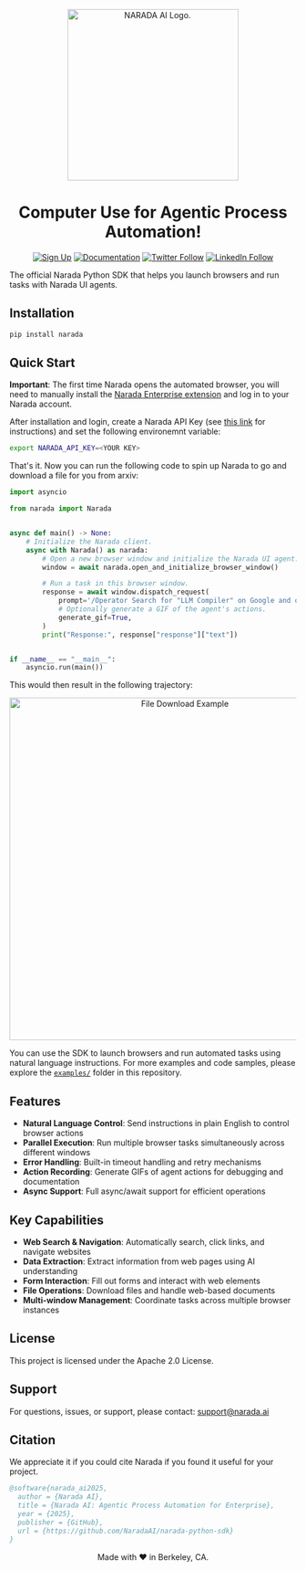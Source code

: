 <p align="center">
<picture>
  <source media="(prefers-color-scheme: dark)" srcset="./static/Narada-logo-dark.png">
  <source media="(prefers-color-scheme: light)" srcset="./static/Narada-logo.png">
  <img alt="NARADA AI Logo." src="./static/Narada-logo.png" width="300">
</picture>
</p>

<h1 align="center">Computer Use for Agentic Process Automation!</h1>

<p align="center">
  <a href="https://narada.ai"><img src="https://img.shields.io/badge/Sign%20Up-Cloud-blue?logo=cloud" alt="Sign Up"></a>
  <a href="https://docs.narada.ai"><img src="https://img.shields.io/badge/Documentation-Docs-blue?logo=gitbook" alt="Documentation"></a>
  <a href="https://x.com/intent/user?screen_name=Narada_AI"><img src="https://img.shields.io/badge/Follow-Twitter-1DA1F2?logo=twitter&logoColor=white" alt="Twitter Follow"></a>
  <a href="https://www.linkedin.com/company/97417492/"><img src="https://img.shields.io/badge/Follow-LinkedIn-0077B5?logo=linkedin&logoColor=white" alt="LinkedIn Follow"></a>
</p>

The official Narada Python SDK that helps you launch browsers and run tasks with Narada UI agents.

## Installation

```bash
pip install narada
```

## Quick Start

**Important**: The first time Narada opens the automated browser, you will need to manually install the [Narada Enterprise extension](https://chromewebstore.google.com/detail/enterprise-narada-ai-assi/bhioaidlggjdkheaajakomifblpjmokn) and log in to your Narada account.

After installation and login, create a Narada API Key (see [this link](https://docs.narada.ai/documentation/authentication#api-key) for instructions) and set the following environemnt variable:

```bash
export NARADA_API_KEY=<YOUR KEY>
```

That's it. Now you can run the following code to spin up Narada to go and download a file for you from arxiv:

```python
import asyncio

from narada import Narada


async def main() -> None:
    # Initialize the Narada client.
    async with Narada() as narada:
        # Open a new browser window and initialize the Narada UI agent.
        window = await narada.open_and_initialize_browser_window()

        # Run a task in this browser window.
        response = await window.dispatch_request(
            prompt='/Operator Search for "LLM Compiler" on Google and open the first arXiv paper on the results page, then open the PDF. Then download the PDF of the paper.',
            # Optionally generate a GIF of the agent's actions.
            generate_gif=True,
        )
        print("Response:", response["response"]["text"])


if __name__ == "__main__":
    asyncio.run(main())
```

This would then result in the following trajectory:

<p align="center">
  <a href="https://youtu.be/bpy-xnSeboY">
    <img src="https://i.imgur.com/TyEuD5d.gif" alt="File Download Example" width="600">
  </a>
</p>


You can use the SDK to launch browsers and run automated tasks using natural language instructions. For more examples and code samples, please explore the [`examples/`](examples/) folder in this repository.

## Features

- **Natural Language Control**: Send instructions in plain English to control browser actions
- **Parallel Execution**: Run multiple browser tasks simultaneously across different windows
- **Error Handling**: Built-in timeout handling and retry mechanisms
- **Action Recording**: Generate GIFs of agent actions for debugging and documentation
- **Async Support**: Full async/await support for efficient operations

## Key Capabilities

- **Web Search & Navigation**: Automatically search, click links, and navigate websites
- **Data Extraction**: Extract information from web pages using AI understanding
- **Form Interaction**: Fill out forms and interact with web elements
- **File Operations**: Download files and handle web-based documents
- **Multi-window Management**: Coordinate tasks across multiple browser instances


## License

This project is licensed under the Apache 2.0 License.

## Support

For questions, issues, or support, please contact: support@narada.ai


## Citation

We appreciate it if you could cite Narada if you found it useful for your project.

```bibtex
@software{narada_ai2025,
  author = {Narada AI},
  title = {Narada AI: Agentic Process Automation for Enterprise},
  year = {2025},
  publisher = {GitHub},
  url = {https://github.com/NaradaAI/narada-python-sdk}
}
```

<div align="center">
Made with ❤️ in Berkeley, CA.
</div>